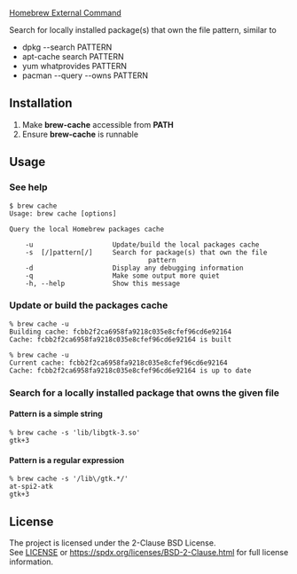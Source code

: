 [Homebrew External Command](https://docs.brew.sh/External-Commands)

Search for locally installed package(s) that own the file pattern, similar to

* dpkg --search PATTERN
* apt-cache search PATTERN
* yum whatprovides PATTERN
* pacman --query --owns PATTERN

## Installation

1. Make **brew-cache** accessible from **PATH**
2. Ensure **brew-cache** is runnable


## Usage

### See help

```
$ brew cache
Usage: brew cache [options]

Query the local Homebrew packages cache

    -u                    Update/build the local packages cache
    -s  [/]pattern[/]     Search for package(s) that own the file
                                   pattern
    -d                    Display any debugging information
    -q                    Make some output more quiet
    -h, --help            Show this message
```

### Update or build the packages cache

```
% brew cache -u
Building cache: fcbb2f2ca6958fa9218c035e8cfef96cd6e92164
Cache: fcbb2f2ca6958fa9218c035e8cfef96cd6e92164 is built
```

```
% brew cache -u
Current cache: fcbb2f2ca6958fa9218c035e8cfef96cd6e92164
Cache: fcbb2f2ca6958fa9218c035e8cfef96cd6e92164 is up to date
```

### Search for a locally installed package that owns the given file

#### Pattern is a simple string

```
% brew cache -s 'lib/libgtk-3.so'
gtk+3
```

#### Pattern is a regular expression

```
% brew cache -s '/lib\/gtk.*/'
at-spi2-atk
gtk+3
```

## License

The project is licensed under the 2-Clause BSD License.<br>
See [LICENSE](LICENSE) or
https://spdx.org/licenses/BSD-2-Clause.html
for full license information.
